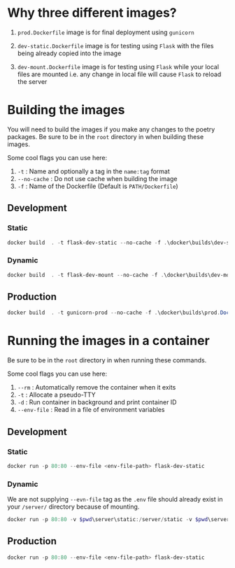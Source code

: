 # Why three different images?

1. `prod.Dockerfile` image is for final deployment using `gunicorn`

2. `dev-static.Dockerfile` image is for testing using `Flask` with the files being already copied into the image

3. `dev-mount.Dockerfile` image is for testing using `Flask` while your local files are mounted i.e. any change in local file will cause `Flask` to reload the server

# Building the images

You will need to build the images if you make any changes to the poetry packages. Be sure to be in the `root` directory in when building these images.

Some cool flags you can use here:
1. `-t` : Name and optionally a tag in the `name:tag` format
2. `--no-cache` : Do not use cache when building the image
3. `-f` : Name of the Dockerfile (Default is `PATH/Dockerfile`)

## Development

### Static

```PowerShell
docker build  . -t flask-dev-static --no-cache -f .\docker\builds\dev-static.Dockerfile
```

### Dynamic

```PowerShell
docker build  . -t flask-dev-mount --no-cache -f .\docker\builds\dev-mount.Dockerfile
```

## Production

```PowerShell
docker build  . -t gunicorn-prod --no-cache -f .\docker\builds\prod.Dockerfile
```

# Running the images in a container

Be sure to be in the `root` directory in when running these commands.

Some cool flags you can use here:
1. `--rm` : Automatically remove the container when it exits
2. `-t` : Allocate a pseudo-TTY
3. `-d` : Run container in background and print container ID
4. `--env-file` : Read in a file of environment variables

## Development

### Static

```PowerShell
docker run -p 80:80 --env-file <env-file-path> flask-dev-static
```

### Dynamic

We are not supplying `--evn-file` tag as the `.env` file should already exist in your `/server/` directory because of mounting.
```PowerShell
docker run -p 80:80 -v $pwd\server\static:/server/static -v $pwd\server\templates:/server/templates -v $pwd\server\main.py:/server/main.py -v $pwd\server\database.py:/server/database.py -v $pwd\server\.env:/server/.env -v $pwd\server\config.yml:/server/config.yml flask-dev-mount
```

## Production

```PowerShell
docker run -p 80:80 --env-file <env-file-path> flask-dev-static
```
